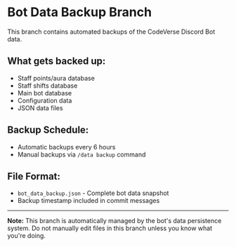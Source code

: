 # Bot Data Backup Branch

This branch contains automated backups of the CodeVerse Discord Bot data.

## What gets backed up:
- Staff points/aura database
- Staff shifts database  
- Main bot database
- Configuration data
- JSON data files

## Backup Schedule:
- Automatic backups every 6 hours
- Manual backups via `/data backup` command

## File Format:
- `bot_data_backup.json` - Complete bot data snapshot
- Backup timestamp included in commit messages

---

**Note:** This branch is automatically managed by the bot's data persistence system.
Do not manually edit files in this branch unless you know what you're doing.
